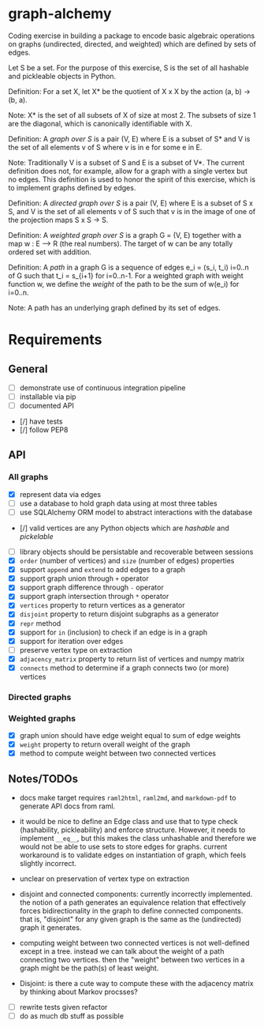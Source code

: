 # graph-alchemy

Coding exercise in building a package to encode basic algebraic 
operations on graphs (undirected, directed, and weighted) which 
are defined by sets of edges.

Let S be a set. For the purpose of this exercise, S is the set of 
all hashable and pickleable objects in Python.

Definition: For a set X, let X* be the quotient of X x X by the 
action (a, b) -> (b, a).

Note: X* is the set of all subsets of X of size at most 2. The 
subsets of size 1 are the diagonal, which is canonically
identifiable with X.

Definition: A _graph over S_ is a pair (V, E) where E is a
subset of S* and V is the set of all elements v of S where v is in
e for some e in E.

Note: Traditionally V is a subset of S and E is a subset of V*.
The current definition does not, for example, allow for a graph
with a single vertex but no edges. This definition is used to 
honor the spirit of this exercise, which is to implement graphs 
defined by edges.

Definition: A _directed graph over S_ is a pair (V, E) where
E is a subset of S x S, and V is the set of all elements v of S 
such that v is in the image of one of the projection maps 
S x S -> S.

Definition: A _weighted graph over S_ is a graph G = (V, E) 
together with a map w : E --> R (the real numbers). The target 
of w can be any totally ordered set with addition.

Definition: A _path_ in a graph G is a sequence of edges 
e_i = (s_i, t_i) i=0..n of G such that t_i = s_{i+1} for 
i=0..n-1. For a weighted graph with weight function w, we define
the _weight_ of the path to be the sum of w(e_i) for i=0..n.

Note: A path has an underlying graph defined by its set of edges.

# Requirements

## General

- [ ] demonstrate use of continuous integration pipeline
- [ ] installable via pip
- [ ] documented API
- [/] have tests
- [/] follow PEP8

## API

### All graphs

- [x] represent data via edges
- [ ] use a database to hold graph data using at most three tables
- [ ] use SQLAlchemy ORM model to abstract interactions with the 
database
- [/] valid vertices are any Python objects which are *hashable* 
and *pickelable*
- [ ] library objects should be persistable and recoverable 
between sessions
- [x] `order` (number of vertices) and `size` (number of edges) 
properties
- [x] support `append` and `extend` to add edges to a graph
- [x] support graph union through `+` operator
- [x] support graph difference through `-` operator
- [x] support graph intersection through `*` operator
- [x] `vertices` property to return vertices as a generator
- [x] `disjoint` property to return disjoint subgraphs as a 
generator
- [x] `repr` method
- [x] support for `in` (inclusion) to check if an edge is in a 
graph
- [x] support for iteration over edges
- [ ] preserve vertex type on extraction
- [x] `adjacency_matrix` property to return list of vertices and 
numpy matrix 
- [x] `connects` method to determine if a graph connects two (or 
more) vertices

### Directed graphs

### Weighted graphs

- [x] graph union should have edge weight equal to sum of edge 
weights
- [x] `weight` property to return overall weight of the graph
- [x] method to compute weight between two connected vertices

## Notes/TODOs

- docs make target requires `raml2html`, `raml2md`, and 
`markdown-pdf` to generate API docs from raml.

- it would be nice to define an Edge class and use that to
type check (hashability, pickleability) and enforce structure.
However, it needs to implement `__eq__`, but this makes the class 
unhashable and therefore we would not be able to use sets to store
edges for graphs. current workaround is to validate edges on
instantiation of graph, which feels slightly incorrect.

- unclear on preservation of vertex type on extraction

- disjoint and connected components: currently incorrectly
implemented. the notion of a path generates an equivalence
relation that effectively forces bidirectionality in the graph
to define connected components. that is, "disjoint" for any 
given graph is the same as the (undirected) graph it generates.

- computing weight between two connected vertices is not 
well-defined except in a tree. instead we can talk about the
weight of a path connecting two vertices. then the "weight" 
between two vertices in a graph might be the path(s) of least
weight.


- Disjoint: is there a cute way to compute these with the 
adjacency matrix by thinking about Markov procsses?

- [ ] rewrite tests given refactor
- [ ] do as much db stuff as possible